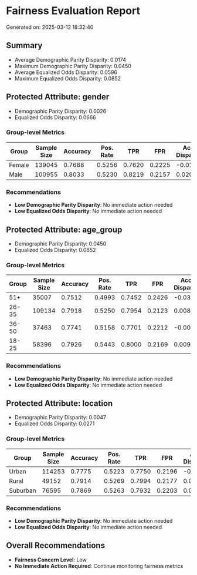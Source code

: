 # Fairness Evaluation Report

Generated on: 2025-03-12 18:32:40

## Summary

- Average Demographic Parity Disparity: 0.0174
- Maximum Demographic Parity Disparity: 0.0450
- Average Equalized Odds Disparity: 0.0596
- Maximum Equalized Odds Disparity: 0.0852

## Protected Attribute: gender

- Demographic Parity Disparity: 0.0026
- Equalized Odds Disparity: 0.0666

### Group-level Metrics

| Group | Sample Size | Accuracy | Pos. Rate | TPR | FPR | Acc. Disparity |
|-------|-------------|----------|-----------|-----|-----|---------------|
| Female | 139045 | 0.7688 | 0.5256 | 0.7620 | 0.2225 | -0.0145 |
| Male | 100955 | 0.8033 | 0.5230 | 0.8219 | 0.2157 | 0.0200 |

### Recommendations

- **Low Demographic Parity Disparity**: No immediate action needed
- **Low Equalized Odds Disparity**: No immediate action needed

## Protected Attribute: age_group

- Demographic Parity Disparity: 0.0450
- Equalized Odds Disparity: 0.0852

### Group-level Metrics

| Group | Sample Size | Accuracy | Pos. Rate | TPR | FPR | Acc. Disparity |
|-------|-------------|----------|-----------|-----|-----|---------------|
| 51+ | 35007 | 0.7512 | 0.4993 | 0.7452 | 0.2426 | -0.0322 |
| 26-35 | 109134 | 0.7918 | 0.5250 | 0.7954 | 0.2123 | 0.0085 |
| 36-50 | 37463 | 0.7741 | 0.5158 | 0.7701 | 0.2212 | -0.0092 |
| 18-25 | 58396 | 0.7926 | 0.5443 | 0.8000 | 0.2169 | 0.0093 |

### Recommendations

- **Low Demographic Parity Disparity**: No immediate action needed
- **Low Equalized Odds Disparity**: No immediate action needed

## Protected Attribute: location

- Demographic Parity Disparity: 0.0047
- Equalized Odds Disparity: 0.0271

### Group-level Metrics

| Group | Sample Size | Accuracy | Pos. Rate | TPR | FPR | Acc. Disparity |
|-------|-------------|----------|-----------|-----|-----|---------------|
| Urban | 114253 | 0.7775 | 0.5223 | 0.7750 | 0.2196 | -0.0059 |
| Rural | 49152 | 0.7914 | 0.5269 | 0.7994 | 0.2177 | 0.0081 |
| Suburban | 76595 | 0.7869 | 0.5263 | 0.7932 | 0.2203 | 0.0035 |

### Recommendations

- **Low Demographic Parity Disparity**: No immediate action needed
- **Low Equalized Odds Disparity**: No immediate action needed

## Overall Recommendations

- **Fairness Concern Level**: Low
- **No Immediate Action Required**: Continue monitoring fairness metrics
